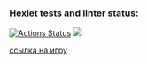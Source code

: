 ### Hexlet tests and linter status:
[![Actions Status](https://github.com/Nataly773/python-project-49/actions/workflows/hexlet-check.yml/badge.svg)](https://github.com/Nataly773/python-project-49/actions)
<a href="https://codeclimate.com/github/Nataly773/python-project-49/maintainability"><img src="https://api.codeclimate.com/v1/badges/69a70672429501913902/maintainability" /></a>

[ссылка на игру](https://asciinema.org/connect/ecf5779f-7a24-48ea-8076-63c65da6bbff)